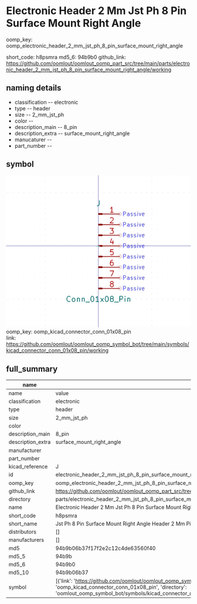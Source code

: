 # Electronic Header 2 Mm Jst Ph 8 Pin Surface Mount Right Angle
oomp_key: oomp_electronic_header_2_mm_jst_ph_8_pin_surface_mount_right_angle 


short_code: h8psmra
md5_6: 94b9b0
github_link: https://github.com/oomlout/oomlout_oomp_part_src/tree/main/parts/electronic_header_2_mm_jst_ph_8_pin_surface_mount_right_angle/working
## naming details
* classification -- electronic
* type -- header
* size -- 2_mm_jst_ph
* color -- 
* description_main -- 8_pin
* description_extra -- surface_mount_right_angle
* manucaturer -- 
* part_number -- 



## symbol

![](symbol/0/working/working_600.png)  
oomp_key: oomp_kicad_connector_conn_01x08_pin  
link: https://github.com/oomlout/oomlout_oomp_symbol_bot/tree/main/symbols/kicad_connector_conn_01x08_pin/working  


## full_summary
| name | value | 
| --- | --- | 
| name | value | 
| classification | electronic | 
| type | header | 
| size | 2_mm_jst_ph | 
| color |  | 
| description_main | 8_pin | 
| description_extra | surface_mount_right_angle | 
| manufacturer |  | 
| part_number |  | 
| kicad_reference | J | 
| id | electronic_header_2_mm_jst_ph_8_pin_surface_mount_right_angle | 
| oomp_key | oomp_electronic_header_2_mm_jst_ph_8_pin_surface_mount_right_angle | 
| github_link | https://github.com/oomlout/oomlout_oomp_part_src/tree/main/parts/electronic_header_2_mm_jst_ph_8_pin_surface_mount_right_angle/working | 
| directory | parts/electronic_header_2_mm_jst_ph_8_pin_surface_mount_right_angle | 
| name | Electronic Header 2 Mm Jst Ph 8 Pin Surface Mount Right Angle | 
| short_code | h8psmra | 
| short_name | Jst Ph 8 Pin Surface Mount Right Angle Header 2 Mm Pitch | 
| distributors | [] | 
| manufacturers | [] | 
| md5 | 94b9b06b37f17f2e2c12c4de63560f40 | 
| md5_5 | 94b9b | 
| md5_6 | 94b9b0 | 
| md5_10 | 94b9b06b37 | 
| symbol | [{'link': 'https://github.com/oomlout/oomlout_oomp_symbol_bot/tree/main/symbols/kicad_connector_conn_01x08_pin', 'oomp_key': 'oomp_kicad_connector_conn_01x08_pin', 'directory': 'oomlout_oomp_symbol_bot/symbols/kicad_connector_conn_01x08_pin//working/working.kicad_sym'}] | 
